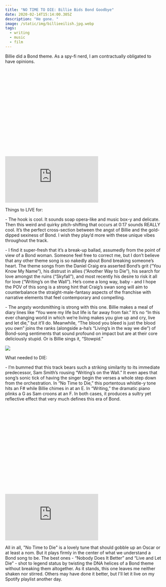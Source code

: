 ```yaml
---
title: "NO TIME TO DIE: Billie Bids Bond Goodbye"
date: 2020-02-14T15:14:00.305Z
description: "He gone. "
image: /static/img/billieeilish.jpg.webp
tags:
  - writing
  - music
  - film
---
```

Billie did a Bond theme. As a spy-fi nerd, I am contractually obligated to have opinions.

<div class="relative my-12" style="padding: 56.25% 0 0 0;">
  <iframe 
    src="https://www.youtube.com/embed/BboMpayJomw" 
    title="Video player" 
    class="absolute top-0 left-0 w-full h-full"
    frameborder="0" 
    allowfullscreen
  ></iframe>
</div>

Things to LIVE for:

\- The hook is cool. It sounds soap opera-like and music box-y and delicate. Then this weird and quirky pitch-shifting that occurs at 0:17 sounds REALLY cool. It’s the perfect cross-section between the angst of Billie and the gold-dipped sexiness of Bond. I wish they play’d more with these unique vibes throughout the track.

\- I find it super-fresh that it’s a break-up ballad, assumedly from the point of view of a Bond woman. Someone feel free to correct me, but I don’t believe that any other theme song is so nakedly about Bond breaking someone’s heart. The theme songs from the Daniel Craig era asserted Bond’s grit (“You Know My Name”), his distrust in allies (“Another Way to Die”), his search for love amongst the ruins (“Skyfall”), and most recently his desire to risk it all for love (“Writing’s on the Wall”). He’s come a long way, baby - and I hope the POV of this song is a strong hint that Craig’s swan song will aim to counterbalance the straight-male-fantasy aspects of the franchise with narrative elements that feel contemporary and compelling.

\- The angsty wordsmithing is strong with this one. Billie makes a meal of diary lines like “You were my life but life is far away from fair.” It’s no “In this ever changing world in which we’re living makes you give up and cry, live and let die,” but it’ll do. Meanwhile, “The blood you bleed is just the blood you own” joins the ranks (alongside a-ha’s “Living’s in the way we die”) of Bond-song sentiments that sound profound on impact but are at their core deliciously stupid. Or is Billie sings it, “Stowpid.”

![](/static/img/billieeilish.jpg.webp)

What needed to DIE:

\- I’m bummed that this track bears such a striking similarity to its immediate predecessor, Sam Smith’s rousing “Writing’s on the Wall.” It even apes that song’s sonic tick of having the singer begin the verses a whole step down from the orchestration. In “No Time to Die,” this portentous whistle-y tone hits an F# while Billie chimes in at an E. In “Writing,” the dramatic piano plinks a G as Sam croons at an F. In both cases, it produces a sultry yet reflective effect that very much defines this era of Bond.

<div class="relative my-12" style="padding: 56.25% 0 0 0;">
  <iframe 
    src="https://www.youtube.com/embed/8jzDnsjYv9A" 
    title="Video player" 
    class="absolute top-0 left-0 w-full h-full"
    frameborder="0" 
    allowfullscreen
  ></iframe>
</div>

All in all, "No Time to Die" is a lovely tune that should gobble up an Oscar or at least a nom. But it plays firmly in the center of what we understand a Bond song to be. The best ones - “Nobody Does It Better” and “Live and Let Die” - shot to legend status by twisting the DNA helices of a Bond theme without breaking them altogether. As it stands, this one leaves me neither shaken nor stirred. Others may have done it better, but I'll let it live on my Spotify playlist another day.